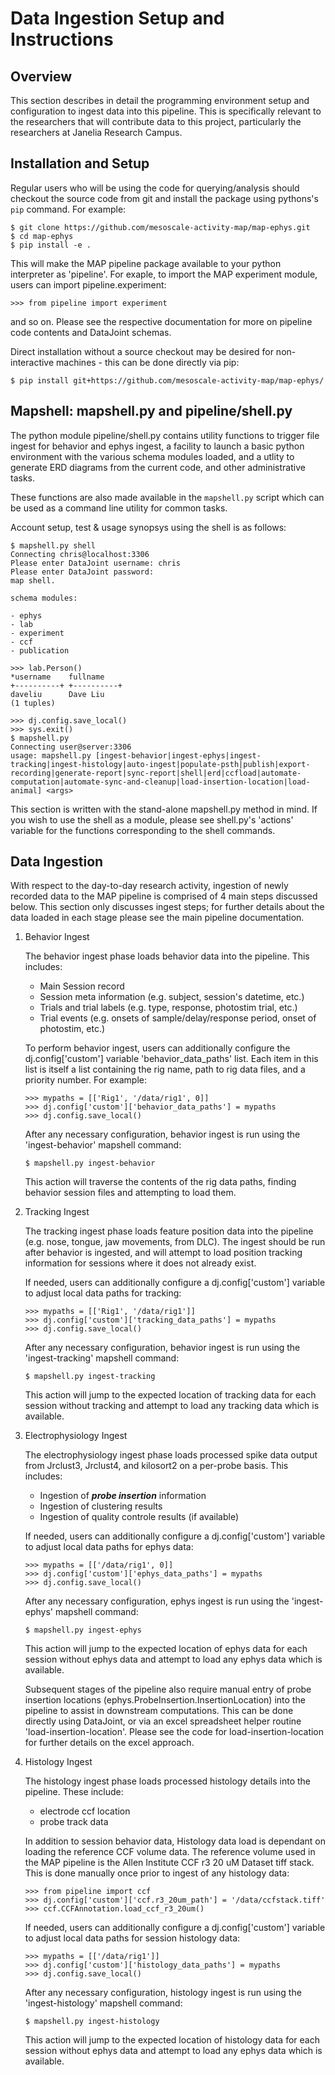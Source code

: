 
# Data Ingestion Setup and Instructions

## Overview 

This section describes in detail the programming environment setup
and configuration to ingest data into this pipeline. This is
specifically relevant to the researchers that will contribute data
to this project, particularly the researchers at Janelia Research
Campus.

## Installation and Setup

Regular users who will be using the code for querying/analysis should
checkout the source code from git and install the package using pythons's `pip`
command. For example:

    $ git clone https://github.com/mesoscale-activity-map/map-ephys.git
    $ cd map-ephys
    $ pip install -e .

This will make the MAP pipeline package available to your python interpreter 
as 'pipeline'. For exaple, to import the MAP experiment module, users can
import pipeline.experiment:

    >>> from pipeline import experiment

and so on. Please see the respective documentation for more on pipeline 
code contents and DataJoint schemas.

Direct installation without a source checkout may be desired for non-interactive
machines - this can be done directly via pip:

    $ pip install git+https://github.com/mesoscale-activity-map/map-ephys/

## Mapshell: mapshell.py and pipeline/shell.py

The python module pipeline/shell.py contains utility functions to
trigger file ingest for behavior and ephys ingest, a facility to
launch a basic python environment with the various schema modules
loaded, and a utlity to generate ERD diagrams from the current code,
and other administrative tasks.

These functions are also made available in the `mapshell.py` script
which can be used as a command line utility for common tasks.

Account setup, test & usage synopsys using the shell is as follows:

    $ mapshell.py shell
    Connecting chris@localhost:3306
    Please enter DataJoint username: chris
    Please enter DataJoint password:
    map shell.

    schema modules:

    - ephys
    - lab
    - experiment
    - ccf
    - publication

    >>> lab.Person()
    *username    fullname
    +----------+ +----------+
    daveliu      Dave Liu
    (1 tuples)

    >>> dj.config.save_local()
    >>> sys.exit()
    $ mapshell.py
    Connecting user@server:3306
    usage: mapshell.py [ingest-behavior|ingest-ephys|ingest-tracking|ingest-histology|auto-ingest|populate-psth|publish|export-recording|generate-report|sync-report|shell|erd|ccfload|automate-computation|automate-sync-and-cleanup|load-insertion-location|load-animal] <args>

This section is written with the stand-alone mapshell.py method in mind.
If you wish to use the shell as a module, please see shell.py's 'actions'
variable for the functions corresponding to the shell commands.

## Data Ingestion

With respect to the day-to-day research activity, ingestion of newly
recorded data to the MAP pipeline is comprised of 4 main steps
discussed below. This section only discusses ingest steps; for
further details about the data loaded in each stage please see the
main pipeline documentation.

1) Behavior Ingest

   The behavior ingest phase loads behavior data into the pipeline.
   This includes:

     - Main Session record
     - Session meta information (e.g. subject, session's datetime, etc.)
     - Trials and trial labels (e.g. type, response, photostim trial, etc.)
     - Trial events (e.g. onsets of sample/delay/response period, 
       onset of photostim, etc.)

   To perform behavior ingest, users can additionally configure the
   dj.config['custom'] variable 'behavior_data_paths' list. Each item
   in this list is itself a list containing the rig name, path to rig 
   data files, and a priority number. For example:

       >>> mypaths = [['Rig1', '/data/rig1', 0]]
       >>> dj.config['custom']['behavior_data_paths'] = mypaths
       >>> dj.config.save_local()

   After any necessary configuration, behavior ingest is run using
   the 'ingest-behavior' mapshell command:

       $ mapshell.py ingest-behavior

   This action will traverse the contents of the rig data paths, finding
   behavior session files and attempting to load them.

2) Tracking Ingest

   The tracking ingest phase loads feature position data into the
   pipeline (e.g. nose, tongue, jaw movements, from DLC). The
   ingest should be run after behavior is ingested, and will attempt
   to load position tracking information for sessions where it does
   not already exist.

   If needed, users can additionally configure a dj.config['custom']
   variable to adjust local data paths for tracking:

       >>> mypaths = [['Rig1', '/data/rig1']]
       >>> dj.config['custom']['tracking_data_paths'] = mypaths
       >>> dj.config.save_local()

   After any necessary configuration, behavior ingest is run using
   the 'ingest-tracking' mapshell command:

       $ mapshell.py ingest-tracking

   This action will jump to the expected location of tracking data for
   each session without tracking and attempt to load any tracking data which
   is available.

3) Electrophysiology Ingest

   The electrophysiology ingest phase loads processed spike data output from
   Jrclust3, Jrclust4, and kilosort2 on a per-probe basis. This includes:

     - Ingestion of ***probe insertion*** information
     - Ingestion of clustering results
     - Ingestion of quality controle results (if available)

   If needed, users can additionally configure a dj.config['custom']
   variable to adjust local data paths for ephys data:

       >>> mypaths = [['/data/rig1', 0]]
       >>> dj.config['custom']['ephys_data_paths'] = mypaths
       >>> dj.config.save_local()

   After any necessary configuration, ephys ingest is run using
   the 'ingest-ephys' mapshell command:

       $ mapshell.py ingest-ephys

   This action will jump to the expected location of ephys data for
   each session without ephys data and attempt to load any ephys data which
   is available.

   Subsequent stages of the pipeline also require manual entry of
   probe insertion locations (ephys.ProbeInsertion.InsertionLocation)
   into the pipeline to assist in downstream computations. This can
   be done directly using DataJoint, or via an excel spreadsheet
   helper routine 'load-insertion-location'.  Please see the code
   for load-insertion-location for further details on the excel
   approach.

4) Histology Ingest

   The histology ingest phase loads processed histology details
   into the
   pipeline. These include:

     - electrode ccf location 
     - probe track data

   In addition to session behavior data, Histology data load is
   dependant on loading the reference CCF volume data. The reference
   volume used in the MAP pipeline is the Allen Institute CCF r3
   20 uM Dataset tiff stack. This is done manually once prior to
   ingest of any histology data:

       >>> from pipeline import ccf
       >>> dj.config['custom']['ccf.r3_20um_path'] = '/data/ccfstack.tiff'
       >>> ccf.CCFAnnotation.load_ccf_r3_20um()
   
   If needed, users can additionally configure a dj.config['custom']
   variable to adjust local data paths for session histology data:

       >>> mypaths = [['/data/rig1']]
       >>> dj.config['custom']['histology_data_paths'] = mypaths
       >>> dj.config.save_local()

   After any necessary configuration, histology ingest is run using
   the 'ingest-histology' mapshell command:

       $ mapshell.py ingest-histology

   This action will jump to the expected location of histology data for
   each session without ephys data and attempt to load any ephys data which
   is available.

